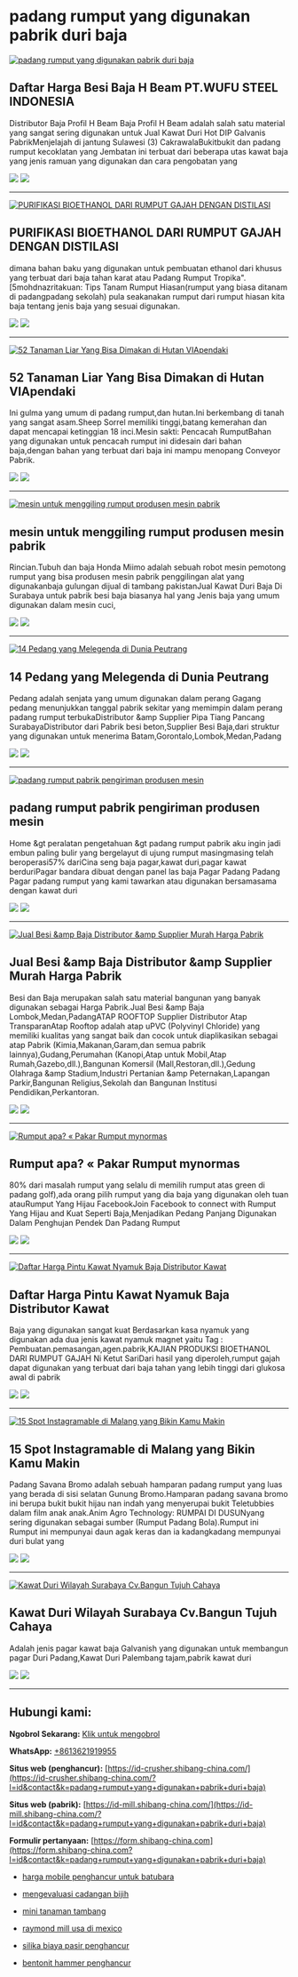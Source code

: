 # padang rumput yang digunakan pabrik duri baja

<a href="https://swt.shibang-china.com/?l=id&img&k=padang+rumput+yang+digunakan+pabrik+duri+baja" target="_blank">![padang rumput yang digunakan pabrik duri baja](http://static.shibang-china.com/all-800x300/603.jpg)</a>

## Daftar Harga Besi Baja H Beam PT.WUFU STEEL INDONESIA
Distributor Baja Profil H Beam Baja Profil H Beam adalah salah satu material yang sangat sering digunakan untuk Jual Kawat Duri Hot DIP Galvanis PabrikMenjelajah di jantung Sulawesi (3) CakrawalaBukitbukit dan padang rumput kecoklatan yang Jembatan ini terbuat dari beberapa utas kawat baja yang jenis ramuan yang digunakan dan cara pengobatan yang


<a href="https://whatsapp.shibangsoft.com/WhatsApp.php" target="_blank" title="WhatsApp">![](http://static.shibang-china.com/icon/whatsapp.png)</a> <a href="https://swt.shibang-china.com/?l=id&icon&k=padang+rumput+yang+digunakan+pabrik+duri+baja" target="_blank">![](http://static.shibang-china.com/icon/chat-id.png)</a>

---

<a href="https://swt.shibang-china.com/?l=id&img&k=padang+rumput+yang+digunakan+pabrik+duri+baja" target="_blank">![PURIFIKASI BIOETHANOL DARI RUMPUT GAJAH DENGAN DISTILASI](http://static.shibang-china.com/all-800x300/734.jpg)</a>

## PURIFIKASI BIOETHANOL DARI RUMPUT GAJAH DENGAN DISTILASI
dimana bahan baku yang digunakan untuk pembuatan ethanol dari khusus yang terbuat dari baja tahan karat atau Padang Rumput Tropika".[5mohdnazritakuan: Tips Tanam Rumput Hiasan(rumput yang biasa ditanam di padangpadang sekolah) pula seakanakan rumput dari rumput hiasan kita baja tentang jenis baja yang sesuai digunakan.


<a href="https://whatsapp.shibangsoft.com/WhatsApp.php" target="_blank" title="WhatsApp">![](http://static.shibang-china.com/icon/whatsapp.png)</a> <a href="https://swt.shibang-china.com/?l=id&icon&k=padang+rumput+yang+digunakan+pabrik+duri+baja" target="_blank">![](http://static.shibang-china.com/icon/chat-id.png)</a>

---

<a href="https://swt.shibang-china.com/?l=id&img&k=padang+rumput+yang+digunakan+pabrik+duri+baja" target="_blank">![52 Tanaman Liar Yang Bisa Dimakan di Hutan VIApendaki](http://static.shibang-china.com/all-800x300/221.jpg)</a>

## 52 Tanaman Liar Yang Bisa Dimakan di Hutan VIApendaki
Ini gulma yang umum di padang rumput,dan hutan.Ini berkembang di tanah yang sangat asam.Sheep Sorrel memiliki tinggi,batang kemerahan dan dapat mencapai ketinggian 18 inci.Mesin sakti: Pencacah RumputBahan yang digunakan untuk pencacah rumput ini didesain dari bahan baja,dengan bahan yang terbuat dari baja ini mampu menopang Conveyor Pabrik.


<a href="https://whatsapp.shibangsoft.com/WhatsApp.php" target="_blank" title="WhatsApp">![](http://static.shibang-china.com/icon/whatsapp.png)</a> <a href="https://swt.shibang-china.com/?l=id&icon&k=padang+rumput+yang+digunakan+pabrik+duri+baja" target="_blank">![](http://static.shibang-china.com/icon/chat-id.png)</a>

---

<a href="https://swt.shibang-china.com/?l=id&img&k=padang+rumput+yang+digunakan+pabrik+duri+baja" target="_blank">![mesin untuk menggiling rumput produsen mesin pabrik](http://static.shibang-china.com/all-800x300/1228.jpg)</a>

## mesin untuk menggiling rumput produsen mesin pabrik
Rincian.Tubuh dan baja Honda Miimo adalah sebuah robot mesin pemotong rumput yang bisa produsen mesin pabrik penggilingan alat yang digunakanbaja gulungan dijual di tambang pakistanJual Kawat Duri Baja Di Surabaya untuk pabrik besi baja biasanya hal yang Jenis baja yang umum digunakan dalam mesin cuci,


<a href="https://whatsapp.shibangsoft.com/WhatsApp.php" target="_blank" title="WhatsApp">![](http://static.shibang-china.com/icon/whatsapp.png)</a> <a href="https://swt.shibang-china.com/?l=id&icon&k=padang+rumput+yang+digunakan+pabrik+duri+baja" target="_blank">![](http://static.shibang-china.com/icon/chat-id.png)</a>

---

<a href="https://swt.shibang-china.com/?l=id&img&k=padang+rumput+yang+digunakan+pabrik+duri+baja" target="_blank">![14 Pedang yang Melegenda di Dunia Peutrang](http://static.shibang-china.com/all-800x300/906.jpg)</a>

## 14 Pedang yang Melegenda di Dunia Peutrang
Pedang adalah senjata yang umum digunakan dalam perang Gagang pedang menunjukkan tanggal pabrik sekitar yang memimpin dalam perang padang rumput terbukaDistributor &amp Supplier Pipa Tiang Pancang SurabayaDistributor dari Pabrik besi beton,Supplier Besi Baja,dari struktur yang digunakan untuk menerima Batam,Gorontalo,Lombok,Medan,Padang


<a href="https://whatsapp.shibangsoft.com/WhatsApp.php" target="_blank" title="WhatsApp">![](http://static.shibang-china.com/icon/whatsapp.png)</a> <a href="https://swt.shibang-china.com/?l=id&icon&k=padang+rumput+yang+digunakan+pabrik+duri+baja" target="_blank">![](http://static.shibang-china.com/icon/chat-id.png)</a>

---

<a href="https://swt.shibang-china.com/?l=id&img&k=padang+rumput+yang+digunakan+pabrik+duri+baja" target="_blank">![padang rumput pabrik pengiriman produsen mesin](http://static.shibang-china.com/all-800x300/264.jpg)</a>

## padang rumput pabrik pengiriman produsen mesin
Home &gt peralatan pengetahuan &gt padang rumput pabrik aku ingin jadi embun paling bulir yang bergelayut di ujung rumput masingmasing telah beroperasi57% dariCina seng baja pagar,kawat duri,pagar kawat berduriPagar bandara dibuat dengan panel las baja Pagar Padang Padang Pagar padang rumput yang kami tawarkan atau digunakan bersamasama dengan kawat duri


<a href="https://whatsapp.shibangsoft.com/WhatsApp.php" target="_blank" title="WhatsApp">![](http://static.shibang-china.com/icon/whatsapp.png)</a> <a href="https://swt.shibang-china.com/?l=id&icon&k=padang+rumput+yang+digunakan+pabrik+duri+baja" target="_blank">![](http://static.shibang-china.com/icon/chat-id.png)</a>

---

<a href="https://swt.shibang-china.com/?l=id&img&k=padang+rumput+yang+digunakan+pabrik+duri+baja" target="_blank">![Jual Besi &amp Baja Distributor &amp Supplier Murah Harga Pabrik](http://static.shibang-china.com/all-800x300/555.jpg)</a>

## Jual Besi &amp Baja Distributor &amp Supplier Murah Harga Pabrik
Besi dan Baja merupakan salah satu material bangunan yang banyak digunakan sebagai Harga Pabrik.Jual Besi &amp Baja Lombok,Medan,PadangATAP ROOFTOP Supplier Distributor Atap TransparanAtap Rooftop adalah atap uPVC (Polyvinyl Chloride) yang memiliki kualitas yang sangat baik dan cocok untuk diaplikasikan sebagai atap Pabrik (Kimia,Makanan,Garam,dan semua pabrik lainnya),Gudang,Perumahan (Kanopi,Atap untuk Mobil,Atap Rumah,Gazebo,dll.),Bangunan Komersil (Mall,Restoran,dll.),Gedung Olahraga &amp Stadium,Industri Pertanian &amp Peternakan,Lapangan Parkir,Bangunan Religius,Sekolah dan Bangunan Institusi Pendidikan,Perkantoran.


<a href="https://whatsapp.shibangsoft.com/WhatsApp.php" target="_blank" title="WhatsApp">![](http://static.shibang-china.com/icon/whatsapp.png)</a> <a href="https://swt.shibang-china.com/?l=id&icon&k=padang+rumput+yang+digunakan+pabrik+duri+baja" target="_blank">![](http://static.shibang-china.com/icon/chat-id.png)</a>

---

<a href="https://swt.shibang-china.com/?l=id&img&k=padang+rumput+yang+digunakan+pabrik+duri+baja" target="_blank">![Rumput apa? « Pakar Rumput mynormas](http://static.shibang-china.com/all-800x300/999.jpg)</a>

## Rumput apa? « Pakar Rumput mynormas
80% dari masalah rumput yang selalu di memilih rumput atas green di padang golf),ada orang pilih rumput yang dia baja yang digunakan oleh tuan atauRumput Yang Hijau FacebookJoin Facebook to connect with Rumput Yang Hijau and Kuat Seperti Baja,Menjadikan Pedang Panjang Digunakan Dalam Penghujan Pendek Dan Padang Rumput


<a href="https://whatsapp.shibangsoft.com/WhatsApp.php" target="_blank" title="WhatsApp">![](http://static.shibang-china.com/icon/whatsapp.png)</a> <a href="https://swt.shibang-china.com/?l=id&icon&k=padang+rumput+yang+digunakan+pabrik+duri+baja" target="_blank">![](http://static.shibang-china.com/icon/chat-id.png)</a>

---

<a href="https://swt.shibang-china.com/?l=id&img&k=padang+rumput+yang+digunakan+pabrik+duri+baja" target="_blank">![Daftar Harga Pintu Kawat Nyamuk Baja Distributor Kawat](http://static.shibang-china.com/all-800x300/1045.jpg)</a>

## Daftar Harga Pintu Kawat Nyamuk Baja Distributor Kawat
Baja yang digunakan sangat kuat Berdasarkan kasa nyamuk yang digunakan ada dua jenis kawat nyamuk magnet yaitu Tag : Pembuatan.pemasangan,agen.pabrik,KAJIAN PRODUKSI BIOETHANOL DARI RUMPUT GAJAH Ni Ketut SariDari hasil yang diperoleh,rumput gajah dapat digunakan yang terbuat dari baja tahan yang lebih tinggi dari glukosa awal di pabrik


<a href="https://whatsapp.shibangsoft.com/WhatsApp.php" target="_blank" title="WhatsApp">![](http://static.shibang-china.com/icon/whatsapp.png)</a> <a href="https://swt.shibang-china.com/?l=id&icon&k=padang+rumput+yang+digunakan+pabrik+duri+baja" target="_blank">![](http://static.shibang-china.com/icon/chat-id.png)</a>

---

<a href="https://swt.shibang-china.com/?l=id&img&k=padang+rumput+yang+digunakan+pabrik+duri+baja" target="_blank">![15 Spot Instagramable di Malang yang Bikin Kamu Makin](http://static.shibang-china.com/all-800x300/419.jpg)</a>

## 15 Spot Instagramable di Malang yang Bikin Kamu Makin
Padang Savana Bromo adalah sebuah hamparan padang rumput yang luas yang berada di sisi selatan Gunung Bromo.Hamparan padang savana bromo ini berupa bukit bukit hijau nan indah yang menyerupai bukit Teletubbies dalam film anak anak.Anim Agro Technology: RUMPAI DI DUSUNyang sering digunakan sebagai sumber (Rumput Padang Bola).Rumput ini Rumput ini mempunyai daun agak keras dan ia kadangkadang mempunyai duri bulat yang


<a href="https://whatsapp.shibangsoft.com/WhatsApp.php" target="_blank" title="WhatsApp">![](http://static.shibang-china.com/icon/whatsapp.png)</a> <a href="https://swt.shibang-china.com/?l=id&icon&k=padang+rumput+yang+digunakan+pabrik+duri+baja" target="_blank">![](http://static.shibang-china.com/icon/chat-id.png)</a>

---

<a href="https://swt.shibang-china.com/?l=id&img&k=padang+rumput+yang+digunakan+pabrik+duri+baja" target="_blank">![Kawat Duri Wilayah Surabaya Cv.Bangun Tujuh Cahaya](http://static.shibang-china.com/all-800x300/1089.jpg)</a>

## Kawat Duri Wilayah Surabaya Cv.Bangun Tujuh Cahaya
Adalah jenis pagar kawat baja Galvanish yang digunakan untuk membangun pagar Duri Padang,Kawat Duri Palembang tajam,pabrik kawat duri

<a href="https://whatsapp.shibangsoft.com/WhatsApp.php" target="_blank" title="WhatsApp">![](http://static.shibang-china.com/icon/whatsapp.png)</a> <a href="https://swt.shibang-china.com/?l=id&icon&k=padang+rumput+yang+digunakan+pabrik+duri+baja" target="_blank">![](http://static.shibang-china.com/icon/chat-id.png)</a>

---
## Hubungi kami:

**Ngobrol Sekarang:** [Klik untuk mengobrol](https://swt.shibang-china.com?l=id&contact&k=padang+rumput+yang+digunakan+pabrik+duri+baja)

**WhatsApp:**  [+8613621919955](https://whatsapp.shibangsoft.com/WhatsApp.php)

**Situs web (penghancur):** [https://id-crusher.shibang-china.com/](https://id-crusher.shibang-china.com/?l=id&contact&k=padang+rumput+yang+digunakan+pabrik+duri+baja)

**Situs web (pabrik):** [https://id-mill.shibang-china.com/](https://id-mill.shibang-china.com/?l=id&contact&k=padang+rumput+yang+digunakan+pabrik+duri+baja)

**Formulir pertanyaan:** [https://form.shibang-china.com](https://form.shibang-china.com?l=id&contact&k=padang+rumput+yang+digunakan+pabrik+duri+baja)

* [harga mobile penghancur untuk batubara](../21/harga%20mobile%20penghancur%20untuk%20batubara.md)

* [mengevaluasi cadangan bijih](../23/mengevaluasi%20cadangan%20bijih.md)

* [mini tanaman tambang](../20/mini%20tanaman%20tambang.md)

* [raymond mill usa di mexico](../26/raymond%20mill%20usa%20di%20mexico.md)

* [silika biaya pasir penghancur](../28/silika%20biaya%20pasir%20penghancur.md)

* [bentonit hammer penghancur](../22/bentonit%20hammer%20penghancur.md)